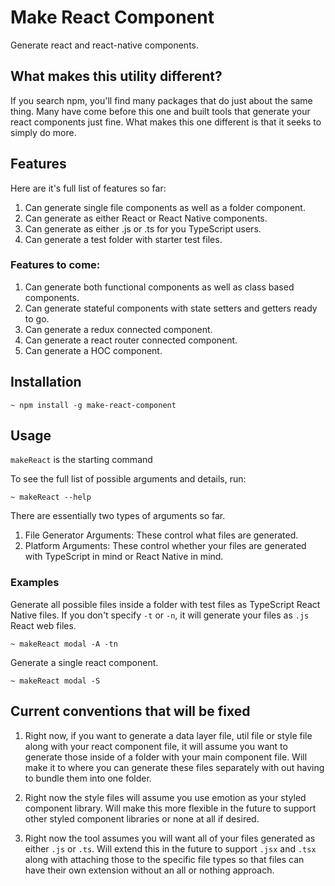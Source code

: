 # Make React Component

Generate react and react-native components.

## What makes this utility different?

If you search npm, you'll find many packages that do just about the same thing. Many have come before this one and built tools that generate your react components just fine. What makes this one different is that it seeks to simply do more.

## Features

Here are it's full list of features so far:

1. Can generate single file components as well as a folder component.
2. Can generate as either React or React Native components.
3. Can generate as either .js or .ts for you TypeScript users.
4. Can generate a test folder with starter test files.

### Features to come:
1. Can generate both functional components as well as class based components.
2. Can generate stateful components with state setters and getters ready to go.
3. Can generate a redux connected component.
4. Can generate a react router connected component.
5. Can generate a HOC component.

## Installation

```
~ npm install -g make-react-component
```

## Usage

`makeReact` is the starting command

To see the full list of possible arguments and details, run:
```
~ makeReact --help
```

There are essentially two types of arguments so far.
1. File Generator Arguments: These control what files are generated.
2. Platform Arguments: These control whether your files are generated with TypeScript in mind or React Native in mind.

### Examples

Generate all possible files inside a folder with test files as TypeScript React Native files. If you don't specify `-t` or `-n`, it will generate your files as `.js` React web files.
```
~ makeReact modal -A -tn
```

Generate a single react component.
```
~ makeReact modal -S
```

## Current conventions that will be fixed
1. Right now, if you want to generate a data layer file, util file or style file along with your react component file, it will assume you want to generate those inside of a folder with your main component file. Will make it to where you can generate these files separately with out having to bundle them into one folder.

2. Right now the style files will assume you use emotion as your styled component library. Will make this more flexible in the future to support other styled component libraries or none at all if desired.

3. Right now the tool assumes you will want all of your files generated as either `.js` or `.ts`. Will extend this in the future to support `.jsx` and `.tsx` along with attaching those to the specific file types so that files can have their own extension without an all or nothing approach.

